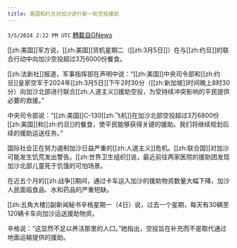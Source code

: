 ```yaml
---
title: 美国和约旦对加沙进行新一轮空投援助
---
```

`3/5/2024 2:22 PM UTC` [轉載自GNews](https://gnews.org/articles/2367448)

[[zh:美国]]军方说，[[zh:美国]]货机星期二（[[zh:3月5日]]）在与[[zh:约旦]]的联合行动中向加沙空投超过3万6000份餐食。

[[zh:法新社]]报道，军事指挥部在声明中说：“[[zh:美国]]中央司令部和[[zh:约旦]]皇家空军于2024年[[zh:3月5日]]下午2时30分（[[zh:新加坡]]时间晚上8时30分）向加沙北部进行联合[[zh:人道主义]]援助空投，为受持续冲突影响的平民提供必要的救援。”

中央司令部说：“[[zh:美国]]C-130[[zh:飞机]]在加沙北部空投超过3万6800份[[zh:美国]]和[[zh:约旦]]的餐食，使平民能够获得关键的援助。我们将继续规划后续的援助运送任务。”

国际社会正在努力遏制加沙日益严重的[[zh:人道主义]]危机。[[zh:联合国]]对加沙可能发生饥荒发出警告。[[zh:世界卫生组织]]说，最近前往两家医院的援助团发现加沙北部儿童死于饥饿的可怕场景。

在近五个月的[[zh:战争]]期间，通过卡车运入加沙的援助物资数量大幅下降，加沙人民面临食品、水和药品的严重短缺。

[[zh:五角大楼]]副新闻秘书辛格星期一（4日）说，过去一个星期，每天有30辆至120辆卡车向加沙运送援助物资。

辛格说：“这显然不足以养活那里的人口。”她指出，空投旨在补充而不是取代通过地面运输提供的援助。
